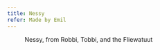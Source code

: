 ```yaml
---
title: Nessy
refer: Made by Emil
---
```

<figure class="bleed">
<img src="/img/emil-drawing/IMG_1813.jpg" alt="">
<figcaption>Nessy, from Robbi, Tobbi, and the Fliewatuut</figcaption>
</figure>